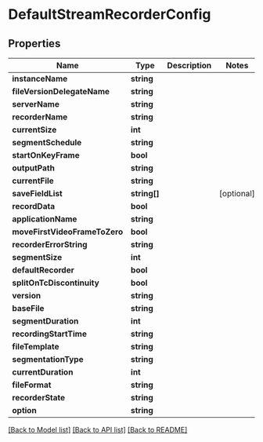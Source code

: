 # DefaultStreamRecorderConfig

## Properties
Name | Type | Description | Notes
------------ | ------------- | ------------- | -------------
**instanceName** | **string** |  | 
**fileVersionDelegateName** | **string** |  | 
**serverName** | **string** |  | 
**recorderName** | **string** |  | 
**currentSize** | **int** |  | 
**segmentSchedule** | **string** |  | 
**startOnKeyFrame** | **bool** |  | 
**outputPath** | **string** |  | 
**currentFile** | **string** |  | 
**saveFieldList** | **string[]** |  | [optional] 
**recordData** | **bool** |  | 
**applicationName** | **string** |  | 
**moveFirstVideoFrameToZero** | **bool** |  | 
**recorderErrorString** | **string** |  | 
**segmentSize** | **int** |  | 
**defaultRecorder** | **bool** |  | 
**splitOnTcDiscontinuity** | **bool** |  | 
**version** | **string** |  | 
**baseFile** | **string** |  | 
**segmentDuration** | **int** |  | 
**recordingStartTime** | **string** |  | 
**fileTemplate** | **string** |  | 
**segmentationType** | **string** |  | 
**currentDuration** | **int** |  | 
**fileFormat** | **string** |  | 
**recorderState** | **string** |  | 
**option** | **string** |  | 

[[Back to Model list]](../README.md#documentation-for-models) [[Back to API list]](../README.md#documentation-for-api-endpoints) [[Back to README]](../README.md)


